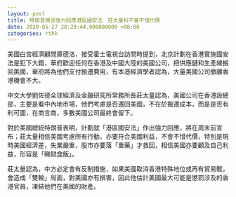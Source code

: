 ```yaml
---
layout: post
title: 特朗普揚言強力回應港區國安法　莊太量料不會不惜代價
date: 2020-05-27 20:29:44.000000000 +08:00
categories: rthk
---
```


美國白宮經濟顧問庫德洛，接受霍士電視台訪問時提到，北京計劃在香港實施國安法是犯下大錯，華府歡迎任何在香港及中國大陸的美國公司，把供應鏈和生產線搬回美國，華府將為他們支付搬遷費用，有本港經濟學者認為，大量美國公司撤離香港機會不大。

中文大學劉佐德全球經濟及金融研究所常務所長莊太量認為，美國公司在香港設總部，主要是看中內地市場，他們考慮是否遷回美國，不在於搬遷成本，而是是否有利可圖，在商言商，多數美國公司最終會留下。

對於美國總統特朗普表明，計劃就「港區國安法」作出強力回應，將在周末前宣布；莊太量相信美國考慮所有行動，亦要符合美國利益，不會不惜代價，特別是現時美國經濟差，失業嚴重，股市亦要落「重藥」才救回，相信美國亦要顧及自己利益，形容是「睇餸食飯」。

莊太量認為，中方必定會有反制措施，如果美國取消香港特殊地位或再有貿易戰，會造成「雙輸」局面，對美國亦有損害，因此他估計美國最大可能是懲罰涉及的香港官員，凍結他們在美國的財產。
